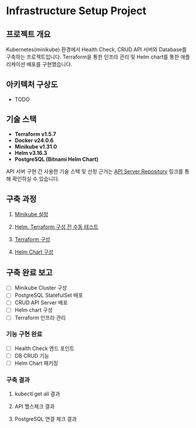 # Infrastructure Setup Project

## 프로젝트 개요
Kubernetes(minikube) 환경에서 Health Check, CRUD API 서버와 Database를 구축하는 프로젝트입니다.
Terraform을 통한 인프라 관리 및 Helm chart를 통한 애플리케이션 배포를 구현했습니다.

## 아키텍처 구상도
- TODO

## 기술 스택
- **Terraform v1.5.7**
- **Docker v24.0.6**
- **Minikube v1.31.0**
- **Helm v3.16.3**
- **PostgreSQL (Bitnami Helm Chart)**

API 서버 구현 간 사용한 기술 스택 및 선정 근거는 [API Server Repository](https://github.com/sejoonkimmm/API-Repository) 링크를 통해 확인하실 수 있습니다.

## 구축 과정
1. [Minikube 설정](docs/minikube-setup.md)

2. [Helm, Terraform 구성 전 수동 테스트](docs/manual-test.md)

3. [Terraform 구성](docs/terraform-setup.md)

4. [Helm Chart 구성](docs/helm-setup.md)

## 구축 완료 보고
- [ ] Minikube Cluster 구성
- [ ] PostgreSQL StatefulSet 배포
- [ ] CRUD API Server 배포
- [ ] Helm chart 구성
- [ ] Terraform 인프라 관리

### 기능 구현 완료
- [ ] Health Check 엔드 포인트
- [ ] DB CRUD 기능
- [ ] Helm Chart 패키징

### 구축 결과
1. kubectl get all 결과

2. API 헬스체크 결과

3. PostgreSQL 연결 체크 결과
